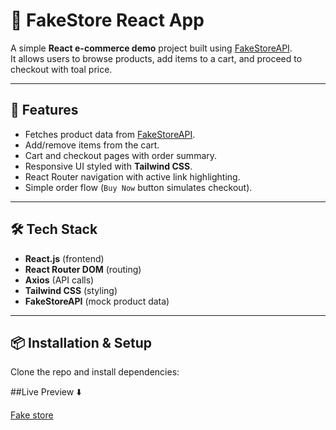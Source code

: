 # 🛒 FakeStore React App

A simple **React e-commerce demo** project built using [FakeStoreAPI](https://fakestoreapi.com/).  
It allows users to browse products, add items to a cart, and proceed to checkout with toal price.

---

## 🚀 Features
- Fetches product data from [FakeStoreAPI](https://fakestoreapi.com/).
- Add/remove items from the cart.
- Cart and checkout pages with order summary.
- Responsive UI styled with **Tailwind CSS**.
- React Router navigation with active link highlighting.
- Simple order flow (`Buy Now` button simulates checkout).

---

## 🛠️ Tech Stack
- **React.js** (frontend)
- **React Router DOM** (routing)
- **Axios** (API calls)
- **Tailwind CSS** (styling)
- **FakeStoreAPI** (mock product data)

---

## 📦 Installation & Setup

Clone the repo and install dependencies:

##Live Preview ⬇️

[Fake store ](https://fake-store-phi-coral.vercel.app/)
